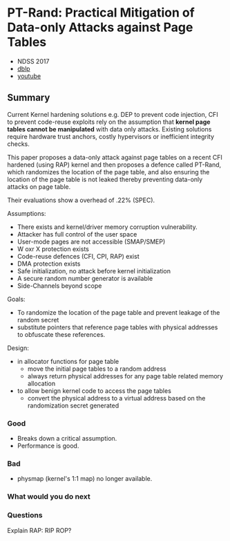 # PT-Rand: Practical Mitigation of Data-only Attacks against Page Tables

- NDSS 2017
- [dblp](https://dblp.uni-trier.de/rec/html/conf/ndss/DaviGLS17)
- [youtube](https://www.youtube.com/watch?v=l-ou5LqOOy4)

## Summary

Current Kernel hardening solutions e.g. DEP to prevent code injection, CFI to prevent code-reuse exploits rely on the assumption that **kernel page tables cannot be manipulated** with data only attacks. Existing solutions require hardware trust anchors, costly hypervisors or inefficient integrity checks.

This paper proposes a data-only attack against page tables on a recent CFI hardened (using RAP) kernel and then proposes a defence called PT-Rand, which randomizes the location of the page table, and also ensuring the location of the page table is not leaked thereby preventing data-only attacks on page table.

Their evaluations show a overhead of .22% (SPEC).

Assumptions:

- There exists and kernel/driver memory corruption vulnerability.
- Attacker has full control of the user space
- User-mode pages are not accessible (SMAP/SMEP)
- W oxr X protection exists
- Code-reuse defences (CFI, CPI, RAP) exist
- DMA protection exists
- Safe initialization, no attack before kernel initialization
- A secure random number generator is available
- Side-Channels beyond scope

Goals:

- To randomize the location of the page table and prevent leakage of the random secret
- substitute pointers that reference page tables with physical addresses to obfuscate these references.

Design:

- in allocator functions for page table
    - move the initial page tables to a random address
    - always return physical addresses for any page table related memory allocation
- to allow benign kernel code to access the page tables
    - convert the physical address to a virtual address based on the randomization secret generated

### Good

- Breaks down a critical assumption.
- Performance is good.

### Bad

- physmap (kernel's 1:1 map) no longer available.

### What would you do next

### Questions

Explain RAP: RIP ROP?
